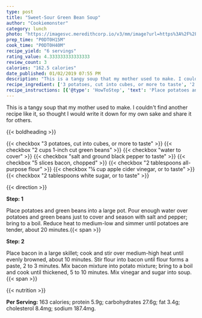 ```yaml
---
type: post
title: "Sweet-Sour Green Bean Soup"
author: "Cookiemonster"
category: lunch
photo: "https://imagesvc.meredithcorp.io/v3/mm/image?url=https%3A%2F%2Fimages.media-allrecipes.com%2Fuserphotos%2F1099843.jpg"
prep_time: "P0DT0H15M"
cook_time: "P0DT0H40M"
recipe_yield: "6 servings"
rating_value: 4.333333333333333
review_count: 3
calories: "162.5 calories"
date_published: 01/02/2019 07:55 PM
description: "This is a tangy soup that my mother used to make. I couldn't find another recipe like it, so thought I would write it down for my own sake and share it for others."
recipe_ingredient: ['3 potatoes, cut into cubes, or more to taste', '2 cups 1-inch cut green beans', 'water to cover', 'salt and ground black pepper to taste', '5 slices bacon, chopped', '2 tablespoons all-purpose flour', '¼ cup apple cider vinegar, or to taste', '2 tablespoons white sugar, or to taste']
recipe_instructions: [{'@type': 'HowToStep', 'text': 'Place potatoes and green beans into a large pot. Pour enough water over potatoes and green beans just to cover and season with salt and pepper; bring to a boil. Reduce heat to medium-low and simmer until potatoes are tender, about 20 minutes.\n'}, {'@type': 'HowToStep', 'text': 'Place bacon in a large skillet; cook and stir over medium-high heat until evenly browned, about 10 minutes. Stir flour into bacon until flour forms a paste, 2 to 3 minutes. Mix bacon mixture into potato mixture; bring to a boil and cook until thickened, 5 to 10 minutes. Mix vinegar and sugar into soup.\n'}]
---
```


This is a tangy soup that my mother used to make. I couldn't find another recipe like it, so thought I would write it down for my own sake and share it for others. 

{{< boldheading >}}

{{< checkbox "3  potatoes, cut into cubes, or more to taste" >}}
{{< checkbox "2 cups 1-inch cut green beans" >}}
{{< checkbox "water to cover" >}}
{{< checkbox "salt and ground black pepper to taste" >}}
{{< checkbox "5 slices bacon, chopped" >}}
{{< checkbox "2 tablespoons all-purpose flour" >}}
{{< checkbox "¼ cup apple cider vinegar, or to taste" >}}
{{< checkbox "2 tablespoons white sugar, or to taste" >}}


{{< direction >}}

**Step: 1**

Place potatoes and green beans into a large pot. Pour enough water over potatoes and green beans just to cover and season with salt and pepper; bring to a boil. Reduce heat to medium-low and simmer until potatoes are tender, about 20 minutes.{{< span >}}

**Step: 2**

Place bacon in a large skillet; cook and stir over medium-high heat until evenly browned, about 10 minutes. Stir flour into bacon until flour forms a paste, 2 to 3 minutes. Mix bacon mixture into potato mixture; bring to a boil and cook until thickened, 5 to 10 minutes. Mix vinegar and sugar into soup.{{< span >}}

{{< nutrition >}}

**Per Serving:** 163 calories; protein 5.9g; carbohydrates 27.6g; fat 3.4g; cholesterol 8.4mg; sodium 187.4mg.